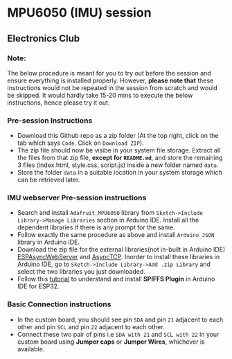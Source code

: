 # MPU6050 (IMU) session
## Electronics Club

### **Note**: 
The below procedure is meant for you to try out before the session and ensure everything is installed properly. However, **please note that** these instructions would not be repeated in the session from scratch and would be skipped. It would hardly take 15-20 mins to execute the below instructions, hence please try it out.

### Pre-session Instructions
* Download this Github repo as a zip folder (At the top right, click on the tab which says `Code`. Click on `Download ZIP`).
* The zip file should now be visibe in your system file storage. Extract all the files from that zip file, **except for `README.md`**, and store the remaining 3 files (index.html, style.css, script.js) inside a new folder named `data`.
* Store the folder `data` in a suitable location in your system storage which can be retrieved later.

### IMU webserver Pre-session instructions
* Search and install `Adafruit_MPU6050` library from `Sketch->Include Library->Manage Libraries` section in Arduino IDE. Install all the dependent libraries if there is any prompt for the same.
* Follow exactly the same procedure as above and install `Arduino_JSON` library in Arduino IDE.
* Download the zip file for the external libraries(not in-built in Arduino IDE) [ESPAsyncWebServer](https://github.com/me-no-dev/ESPAsyncWebServer/archive/master.zip) and [AsyncTCP](https://github.com/me-no-dev/AsyncTCP/archive/master.zip). Inorder to install these libraries in Arduino IDE, go to `Sketch->Include Library->Add .zip Library` and select the two libraries you just downloaded.
* Follow this [tutorial](https://randomnerdtutorials.com/install-esp32-filesystem-uploader-arduino-ide/) to understand and install **SPIFFS Plugin** in Arduino IDE for ESP32.

### Basic Connection instructions
* In the custom board, you should see pin `SDA` and pin `21` adjacent to each other and pin `SCL` and pin `22` adjacent to each other.
* Connect these two pair of pins i.e `SDA with 21` and `SCL with 22` in your custom board using **Jumper caps** or **Jumper Wires**, whichever is available.
